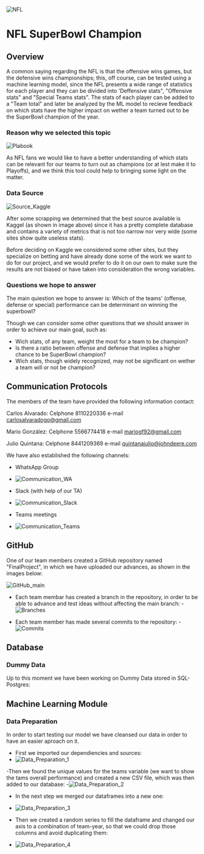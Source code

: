 ![NFL](https://user-images.githubusercontent.com/89816213/153754753-6ccc76f6-c5b4-4d93-915b-6bc92151f314.png)

# NFL SuperBowl Champion 

## Overview

A common saying regarding the NFL is that the offensive wins games, but the defensive wins championships; this, off course, can be tested using a machine learning model, since the NFL presents a wide range of statistics for each player and they can be divided into 'Deffensive stats", "Offensive stats" and "Special Teams stats". The stats of each player can be added to a "Team total" and later be analyzed by the ML model to recieve feedback on which stats have the higher impact on wether a team turned out to be the SuperBowl champion of the year.

### Reason why we selected this topic

![Plabook](https://user-images.githubusercontent.com/89816213/153755450-3ee415d0-0b55-41c6-996b-3b83e08cf617.png)

As NFL fans we would like to have a better understanding of which stats can be relevant for our teams to turn out as champions (or at lest make it to Playoffs), and we think this tool could help to bringing some light on the matter.

### Data Source

![Source_Kaggle](https://user-images.githubusercontent.com/89816213/153754678-8a75519d-4684-49e6-98c8-df6a3184a327.PNG)

After some scrapping we determined that the best source available is Kaggel (as shown in image above) since it has a pretty complete database and contains a variety of metrics that is not too narrow nor very wide (some sites show quite useless stats). 

Before deciding on Kaggle we considered some other sites, but they specialize on betting and have already done some of the work we want to do for our project, and we would prefer to do it on our own to make sure the results are not biased or have taken into consideration the wrong variables.

### Questions we hope to answer

The main quiestion we hope to answer is: Which of the teams' (offense, defense or special) performance can be determinant on winning the superbowl?

Though we can consider some other questions that we should answer in order to achieve our main goal, such as:
- Wich stats, of any team, weight the most for a team to be champion?
- Is there a ratio between offense and defense that implies a higher chance to be SuperBowl champion?
- Wich stats, though widely recognized, may not be significant on wether a team will or not be champion?

## Communication Protocols

The members of the team have provided the following information contact:

Carlos Alvarado:
    Celphone 8110220336
    e-mail   carlosalvaradogo@gmail.com
 
Mario González:
    Celphone 5566774418
    e-mail   mariogf92@gmail.com
    
Julio Quintana:
    Celphone 8441209369
    e-mail   quintanajulio@johndeere.com

We have also established the following channels:

- WhatsApp Group
- ![Communication_WA](https://user-images.githubusercontent.com/89816213/153756886-0ca35645-5229-4014-9b92-bf0577c09e99.PNG)

- Slack (with help of our TA)
- ![Communication_Slack](https://user-images.githubusercontent.com/89816213/153756906-6be5804f-383d-4067-9c92-da2ef09e5141.PNG)

- Teams meetings
- ![Communication_Teams](https://user-images.githubusercontent.com/89816213/153756924-fb376591-3323-44db-b124-de7a6627de97.PNG)

## GitHub

One of our team members created a GitHub repository named "FinalProject", in which we have uploaded our advances, as shown in the images below:

![GitHub_main](https://user-images.githubusercontent.com/89816213/153757064-37f708a8-9509-4100-a742-44fcf1c4ccf9.PNG)

- Each team membar has created a branch in the repository, in order to be able to advance and test ideas without affecting the main branch:
-![Branches](https://user-images.githubusercontent.com/89816213/153754694-6b71ae49-1f8b-4c9b-b0ba-e6e8293552a6.PNG)

- Each team member has made several commits to the repository:
-![Commits](https://user-images.githubusercontent.com/89816213/153754684-f0bda6e8-640b-4ddf-9a90-43cbcbe183b2.PNG)

## Database

### Dummy Data

Up to this moment we have been working on Dummy Data stored in SQL-Postgres:


## Machine Learning Module

### Data Preparation

In order to start testing our model we have cleansed our data in order to have an easier aproach on it.
- First we imported our dependiencies and sources:
- ![Data_Preparation_1](https://user-images.githubusercontent.com/89816213/153757758-3a03e959-ae45-4265-b252-20457443cb88.PNG)

-Then we found the unique values for the teams variable (we want to show the tams overall performance) and created a new CSV file, which was then added to our database:
-![Data_Preparation_2](https://user-images.githubusercontent.com/89816213/153757849-a02a7738-58ce-466d-bae1-aa2faad038ed.PNG)

- In the next step we merged our dataframes into a new one: 
- ![Data_Preparation_3](https://user-images.githubusercontent.com/89816213/153757993-dd79b665-c8e9-426b-b524-dc76ed88cb6b.PNG)

- Then we created a random series to fill the dataframe and changed our axis to a combination of team-year, so that we could drop those columns and avoid duplicating them:
- ![Data_Preparation_4](https://user-images.githubusercontent.com/89816213/153758093-d523b7d2-2fc9-49e9-a883-8b5e0232f19f.PNG)



